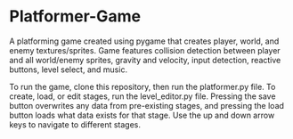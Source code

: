 # Platformer-Game
 A platforming game created using pygame that creates player, world, and enemy textures/sprites. Game features collision detection between player and all world/enemy sprites, gravity and velocity, input detection, reactive buttons, level select, and music.

To run the game, clone this repository, then run the platformer.py file. To create, load, or edit stages, run the level_editor.py file. Pressing the save button overwrites any data from pre-existing stages, and pressing the load button loads what data exists for that stage. Use the up and down arrow keys to navigate to different stages.
